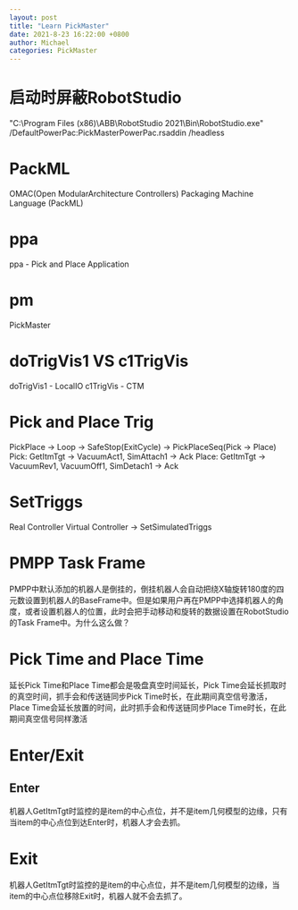 ```yaml
---
layout: post
title: "Learn PickMaster"
date: 2021-8-23 16:22:00 +0800
author: Michael
categories: PickMaster
---
```


# 启动时屏蔽RobotStudio
"C:\Program Files (x86)\ABB\RobotStudio 2021\Bin\RobotStudio.exe" /DefaultPowerPac:PickMasterPowerPac.rsaddin /headless

# PackML
OMAC(Open ModularArchitecture Controllers) Packaging Machine Language (PackML)

# ppa
ppa - Pick and Place Application

# pm
PickMaster

# doTrigVis1 VS c1TrigVis
doTrigVis1 - LocalIO
c1TrigVis - CTM

# Pick and Place Trig
PickPlace -> Loop -> SafeStop(ExitCycle) -> PickPlaceSeq(Pick -> Place)
Pick: GetItmTgt -> VacuumAct1, SimAttach1 -> Ack
Place: GetItmTgt -> VacuumRev1, VacuumOff1, SimDetach1 -> Ack

# SetTriggs
Real Controller
Virtual Controller -> SetSimulatedTriggs

# PMPP Task Frame
PMPP中默认添加的机器人是倒挂的，倒挂机器人会自动把绕X轴旋转180度的四元数设置到机器人的BaseFrame中。但是如果用户再在PMPP中选择机器人的角度，或者设置机器人的位置，此时会把手动移动和旋转的数据设置在RobotStudio的Task Frame中。为什么这么做？

# Pick Time and Place Time
延长Pick Time和Place Time都会是吸盘真空时间延长，Pick Time会延长抓取时的真空时间，抓手会和传送链同步Pick Time时长，在此期间真空信号激活，Place Time会延长放置的时间，此时抓手会和传送链同步Place Time时长，在此期间真空信号同样激活

# Enter/Exit
## Enter
机器人GetItmTgt时监控的是item的中心点位，并不是item几何模型的边缘，只有当item的中心点位到达Enter时，机器人才会去抓。

# Exit
机器人GetItmTgt时监控的是item的中心点位，并不是item几何模型的边缘，当item的中心点位移除Exit时，机器人就不会去抓了。
